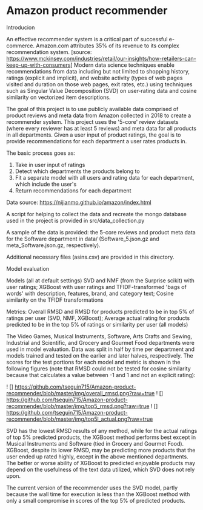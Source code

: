 # Amazon product recommender

Introducion

An effective recommender system is a critical part of successful e-commerce. Amazon.com attributes 35% of its revenue to its complex recommendation system. [source: https://www.mckinsey.com/industries/retail/our-insights/how-retailers-can-keep-up-with-consumers] Modern data science techniques enable recommendations from data including but not limited to shopping history, ratings (explicit and implicit), and website activity (types of web pages visited and duration on those web pages, exit rates, etc.) using techniques such as Singular Value Decomposition (SVD) on user-rating data and cosine similarity on vectorized item descriptions. 

The goal of this project is to use publicly available data comprised of product reviews and meta data from Amazon collected in 2018 to create a recommender system. This project uses the '5-core' review datasets (where every reviewer has at least 5 reviews) and meta data for all products in all departments. Given a user input of product ratings, the goal is to provide recommendations for each department a user rates products in.

The basic process goes as:
1. Take in user input of ratings 
2. Detect which departments the products belong to
3. Fit a separate model with all users and rating data for each department, which include the user's
4. Return recommendations for each department 

Data source: https://nijianmo.github.io/amazon/index.html

A script for helping to collect the data and recreate the mongo database used in the project is provided in src/data_collection.py

A sample of the data is provided: the 5-core reviews and product meta data for the Software department in data/ (Software_5.json.gz and meta_Software.json.gz, respectively). 

Additional necessary files (asins.csv) are provided in this directory.

Model evaluation

Models (all at default settings)
SVD and NMF (from the Surprise scikit) with user ratings;
XGBoost with user ratings and TFIDF-transformed 'bags of words' with description, features, brand, and category text;
Cosine similarity on the TFIDF transformations


Metrics:
Overall RMSD and RMSD for products predicted to be in top 5% of ratings per user (SVD, NMF, XGBoost);
Average actual rating for products predicted to be in the top 5% of ratings or similarity per user (all models)

The Video Games, Musical Instruments, Software, Arts Crafts and Sewing, Industrial and Scientific, and Grocery and Gourmet Food departments were used in model evaluation. Data was split in half by time per department and models trained and tested on the earlier and later halves, respectively. The scores for the test portions for each model and metric is shown in the following figures (note that RMSD could not be tested for cosine similarity because that calculates a value between -1 and 1 and not an explicit rating):

! [] https://github.com/tseguin715/Amazon-product-recommender/blob/master/img/overall_rmsd.png?raw=true
! [] https://github.com/tseguin715/Amazon-product-recommender/blob/master/img/top5_rmsd.png?raw=true
! [] https://github.com/tseguin715/Amazon-product-recommender/blob/master/img/top5l_actual.png?raw=true

SVD has the lowest RMSD results of any method, while for the actual ratings of top 5% predicted products, the XGBoost method performs best except in Musical Instruments and Software (tied in Grocery and Gourmet Food). XGBoost, despite its lower RMSD, may be predicting more products that the user ended up rated highly, except in the above mentioned departments. The better or worse ability of XGBoost to predicted enjoyable products may depend on the usefulness of the text data utilized, which SVD does not rely upon.

The current version of the recommender uses the SVD model, partly because the wall time for execution is less than the XGBoost method with only a small compromise in scores of the top 5% of predicted products.



